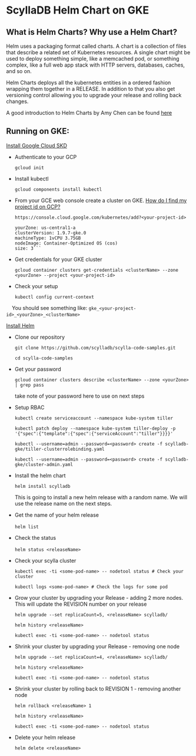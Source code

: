 # ScyllaDB Helm Chart on GKE

 ## What is Helm Charts? Why use a Helm Chart? 
  
Helm uses a packaging format called charts. A chart is a collection of files that describe a related set of Kubernetes resources. A single chart might be used to deploy something simple, like a memcached pod, or something complex, like a full web app stack with HTTP servers, databases, caches, and so on. 

Helm Charts deploys all the kubernetes entities in a ordered fashion wrapping them together in a RELEASE. In addition to that you also get versioning control allowing you to upgrade your release and rolling back changes.

A good introduction to Helm Charts by Amy Chen can be found [here](https://youtu.be/vQX5nokoqrQ)

## Running on GKE:
  
  [Install Google Cloud SKD](https://cloud.google.com/sdk/)

  * Authenticate to your GCP
    
    `gcloud init`
  
  * Install kubectl
    
    `gcloud components install kubectl`

  * From your GCE  web console create a cluster on GKE. [How do I find my project id on GCP?](https://cloud.google.com/resource-manager/docs/creating-managing-projects?visit_id=1-636622601155195003-3404293793&rd=1#identifying_projects)
    
    `https://console.cloud.google.com/kubernetes/add?<your-project-id>`

    ```clusterName: helm-test
    yourZone: us-central1-a
    clusterVersion: 1.9.7-gke.0
    machineType: 1vCPU 3.75GB
    nodeImage: Container-Optimized OS (cos)
    size: 3```
    
  * Get credentials for your GKE cluster
    
    `gcloud container clusters get-credentials <clusterName> --zone <yourZone> --project <your-project-id>`

  * Check your setup
    
    `kubectl config current-context`
    
     You should see something like: `gke_<your-project-id>_<yourZone>_<clusterName>` 
    
    
  [Install Helm](https://docs.helm.sh/using_helm/#installing-helm)
  
  * Clone our repository
    
    `git clone https://github.com/scylladb/scylla-code-samples.git`
    
    `cd scylla-code-samples`
  
  * Get your password
    
    `gcloud container clusters describe <clusterName> --zone <yourZone> | grep pass`
    
    take note of your password here to use on next steps
    
  * Setup RBAC
    
    `kubectl create serviceaccount --namespace kube-system tiller`
    
    `kubectl patch deploy --namespace kube-system tiller-deploy -p '{"spec":{"template":{"spec":{"serviceAccount":"tiller"}}}}'`
    
    `kubectl --username=admin --password=<password> create -f scylladb-gke/tiller-clusterrolebinding.yaml`
    
    `kubectl --username=admin --password=<password> create -f scylladb-gke/cluster-admin.yaml`
    
  * Install the helm chart 
    
    `helm install scylladb` 
    
    This is going to install a new helm release with a random name. We will use the release name on the next steps.
    
  * Get the name of your helm release 
    
    `helm list` 
    
  * Check the status 
    
    `helm status <releaseName>` 
    
  * Check your scylla cluster 
    
    `kubectl exec -ti <some-pod-name> -- nodetool status # Check your cluster`
    
    `kubectl logs <some-pod-name> # Check the logs for some pod`
    
  * Grow your cluster by upgrading your Release - adding 2 more nodes. This will update the REVISION number on your release 
    
    `helm upgrade --set replicaCount=5, <releaseName> scylladb/` 
    
    `helm history <releaseName>`
    
    `kubectl exec -ti <some-pod-name> -- nodetool status`

  * Shrink your cluster by upgrading your Release - removing one node
    
    `helm upgrade --set replicaCount=4, <releaseName> scylladb/` 
    
    `helm history <releaseName>`
    
    `kubectl exec -ti <some-pod-name> -- nodetool status`
    
  * Shrink your cluster by rolling back to REVISION 1 - removing another node
    
    `helm rollback <releaseName> 1` 
    
    `helm history <releaseName>`
    
    `kubectl exec -ti <some-pod-name> -- nodetool status`
    
  * Delete your helm release
    
    `helm delete <releaseName>`
